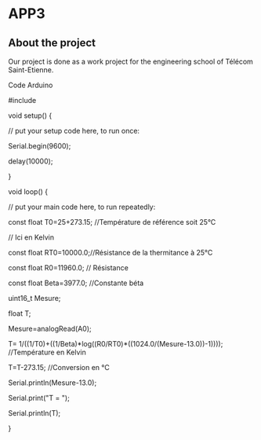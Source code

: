 # APP3
## About the project
<p>Our project is done as a work project for the engineering school of Télécom Saint-Etienne.</p>

<p> Code Arduino <p>
<p>#include <Arduino.h>

<p>void setup() {
<p>  // put your setup code here, to run once:
<p>  Serial.begin(9600);
<p>  delay(10000);
<p>}

<p>void loop() {
<p>  // put your main code here, to run repeatedly:
<p>  const float T0=25+273.15; //Température de référence soit 25°C
<p>  // Ici en Kelvin
<p>  const float RT0=10000.0;//Résistance de la thermitance à 25°C
<p>  const float R0=11960.0; // Résistance
<p>  const float Beta=3977.0; //Constante béta
<p>  uint16_t Mesure;
<p>  float T;

<p>  Mesure=analogRead(A0);

<p>  T= 1/((1/T0)+((1/Beta)*log((R0/RT0)*((1024.0/(Mesure-13.0))-1)))); //Température en Kelvin
<p>  T=T-273.15; //Conversion en °C

<p>  Serial.println(Mesure-13.0);
<p> Serial.print("T = ");
<p>  Serial.println(T);
<p>}
 
